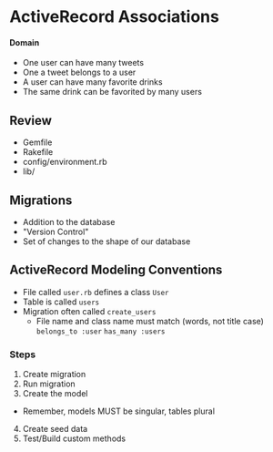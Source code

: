 # ActiveRecord Associations

#### Domain
- One user can have many tweets
- One a tweet belongs to a user
- A user can have many favorite drinks
- The same drink can be favorited by many users

## Review
- Gemfile
- Rakefile
- config/environment.rb
- lib/

## Migrations
- Addition to the database
- "Version Control"
- Set of changes to the shape of our database

## ActiveRecord Modeling Conventions
- File called `user.rb` defines a class `User`
- Table is called `users`
- Migration often called `create_users`
  - File name and class name must match (words, not title case)
`belongs_to :user`
`has_many :users`

### Steps
1. Create migration
2. Run migration
3. Create the model
  * Remember, models MUST be singular, tables plural
4. Create seed data
5. Test/Build custom methods
